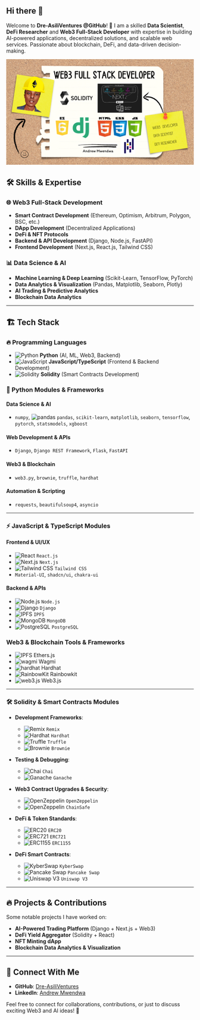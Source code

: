 ## Hi there 👋

<!--
**Dre-AsiliVentures/Dre-AsiliVentures** is a ✨ _special_ ✨ repository because its `README.md` (this file) appears on your GitHub profile.

Here are some ideas to get you started:

- 🔭 I’m currently working on ...
- 🌱 I’m currently learning ...
- 👯 I’m looking to collaborate on ...
- 🤔 I’m looking for help with ...
- 💬 Ask me about ...
- 📫 How to reach me: ...
- 😄 Pronouns: ...
- ⚡ Fun fact: ...
-->

Welcome to **Dre-AsiliVentures @GitHub**! 🚀 I am a skilled **Data Scientist**, **DeFi Researcher** and **Web3 Full-Stack Developer** with expertise in building AI-powered applications, decentralized solutions, and scalable web services. Passionate about blockchain, DeFi, and data-driven decision-making.

![Tagline Cover photo](https://github.com/Dre-AsiliVentures/Dre-AsiliVentures/blob/main/Full%20Stack%20Developer%20Yellow%20Hardhat%20Solidity%20Django%20Next.png)

## 🛠️ Skills & Expertise

### 🌐 Web3 Full-Stack Development
- **Smart Contract Development** (Ethereum, Optimism, Arbitrum, Polygon, BSC, etc.)
- **DApp Development** (Decentralized Applications)
- **DeFi & NFT Protocols**
- **Backend & API Development** (Django, Node.js, FastAPI)
- **Frontend Development** (Next.js, React.js, Tailwind CSS)

### 📊 Data Science & AI
- **Machine Learning & Deep Learning** (Scikit-Learn, TensorFlow, PyTorch)
- **Data Analytics & Visualization** (Pandas, Matplotlib, Seaborn, Plotly)
- **AI Trading & Predictive Analytics**
- **Blockchain Data Analytics**

---

## 🏗️ Tech Stack

### 🔥 Programming Languages
- ![Python](https://skillicons.dev/icons?i=python) **Python** (AI, ML, Web3, Backend)
- ![JavaScript](https://skillicons.dev/icons?i=javascript) **JavaScript/TypeScript** (Frontend & Backend Development)
- ![Solidity](https://skillicons.dev/icons?i=solidity) **Solidity** (Smart Contracts Development)

### 🐍 Python Modules & Frameworks
#### **Data Science & AI**
- `numpy`, <img src="https://pandas.pydata.org/docs/_static/pandas.svg" alt="pandas" width="40"/>  `pandas`, `scikit-learn`, `matplotlib`, `seaborn`, `tensorflow`, `pytorch`, `statsmodels`, `xgboost`

#### **Web Development & APIs**
- `Django`, `Django REST Framework`, `Flask`, `FastAPI`

#### **Web3 & Blockchain**
- `web3.py`, `brownie`, `truffle`, `hardhat`

#### **Automation & Scripting**
-  `requests`, `beautifulsoup4`, `asyncio`

---

### ⚡ JavaScript & TypeScript Modules
#### **Frontend & UI/UX**
- ![React](https://skillicons.dev/icons?i=react) `React.js`
- ![Next.js](https://skillicons.dev/icons?i=nextjs) `Next.js`
- ![Tailwind CSS](https://skillicons.dev/icons?i=tailwind) `Tailwind CSS`
- `Material-UI`, `shadcn/ui`, `chakra-ui`

#### **Backend & APIs**
- ![Node.js](https://skillicons.dev/icons?i=nodejs) `Node.js`
- <img src="https://avatars.githubusercontent.com/u/83320685?v=4" alt="Django" width="40"/>  `Django`
- <img src="https://docs.ipfs.tech/images/ipfs-logo.svg" alt="IPFS" width="40"/>  `IPFS`
- ![MongoDB](https://skillicons.dev/icons?i=mongodb) `MongoDB`
- ![PostgreSQL](https://skillicons.dev/icons?i=postgresql) `PostgreSQL`


### **Web3 & Blockchain Tools & Frameworks**
- <img src="https://developers.moralis.com/wp-content/uploads/2022/12/Blog-Ethers.js-Events-Ethers-1536x1062.png" alt="IPFS" width="20"/> Ethers.js
- <img src="https://wagmi.sh/logo-dark.svg" alt="wagmi" width="20"/> Wagmi
- <img src="https://hardhat.org/_next/image?url=%2F_next%2Fstatic%2Fmedia%2Fhe-head.aed81bd1.svg&w=384&q=75" alt="hardhat" width="20"/> Hardhat
- <img src="https://www.rainbowkit.com/rainbow.svg" alt="RainbowKit" width="20"/> Rainbowkit
- <img src="https://web3js.org/web3js.png" alt="web3.js" width="20"/> Web3.js

---

### 🛠️ Solidity & Smart Contracts Modules

- **Development Frameworks**:
  - <img src="https://repository-images.githubusercontent.com/59065830/b62be480-45d2-11ea-9989-803db0f9c44d" alt="Remix" width="20" height="20"> `Remix`
  - <img src="https://hardhat.org/_next/image?url=%2F_next%2Fstatic%2Fmedia%2Fhe-head.aed81bd1.svg&w=384&q=75" alt="Hardhat" width="20" height="20"> `Hardhat`
  - <img src="https://archive.trufflesuite.com/assets/logo.png" alt="Truffle" width="20" height="20"> `Truffle`
  - <img src="https://avatars.githubusercontent.com/u/55654090?s=48&v=4" alt="Brownie" width="20" height="20"> `Brownie`

- **Testing & Debugging**:
  - <img src="https://avatars.githubusercontent.com/u/1515293?s=200&v=4" alt="Chai" width="20" height="20"> `Chai`
  - <img src="https://www.mycryptopedia.com/wp-content/uploads/2019/11/rsz_ganachee.png" alt="Ganache" width="20" height="20"> `Ganache`

- **Web3 Contract Upgrades & Security**:
  - <img src="https://cudedesign.co.uk/wp-content/uploads/2022/06/OpenZeppelin-Programming-Language.png" alt="OpenZeppelin" width="40" height="50"> `OpenZeppelin`
  - <img src="https://imagedelivery.net/qdx9xDn6TxxInQGWsuRsVg/5646cd55-8803-4fec-bc22-95c20ad0dd00/public" alt="OpenZeppelin" width="40" height="40"> `ChainSafe`

- **DeFi & Token Standards**:
  - <img src="https://miro.medium.com/v2/resize:fit:1100/format:webp/1*SdJyfsddLG0Op7l4MLZk8Q.png" alt="ERC20" width="20" height="20"> `ERC20`
  - <img src="https://miro.medium.com/v2/resize:fit:4096/format:webp/1*TX5Jg6--E0Z-WHq8-Etgjw.png" alt="ERC721" width="20" height="20"> `ERC721`
  - <img src="https://developers.moralis.com/wp-content/uploads/2023/03/erc1155.png" alt="ERC1155" width="20" height="20"> `ERC1155`

- **DeFi Smart Contracts**:
  - <img src="https://kyberswap.com/logo-dark.svg" alt="KyberSwap" width="20" height="20"> `KyberSwap`
  - <img src="https://docs.pancakeswap.finance/~gitbook/image?url=https%3A%2F%2F2908774936-files.gitbook.io%2F%7E%2Ffiles%2Fv0%2Fb%2Fgitbook-x-prod.appspot.com%2Fo%2Fspaces%252F-MHREX7DHcljbY5IkjgJ-1972196547%252Fuploads%252FjiEPzgrAvaNX5kRYrir8%252Fpancakeswap-exchange-header.png%3Falt%3Dmedia%26token%3D7c837ce5-2538-4564-ae38-5688d38c4c21&width=400&dpr=3&quality=100&sign=f853003a&sv=2" alt="Pancake Swap" width="20" height="20"> `Pancake Swap`
  - <img src="https://images.ctfassets.net/oc3ca6rftwdu/VIyg7UdV1ypiUhkAvKScL/3600bdaa181bd8da01277a5e92ebc3a4/image__6_.png?w=1200&h=900&q=100&fit=crop" alt="Uniswap V3" width="20" height="20"> `Uniswap V3`

---

## 🔥 Projects & Contributions
Some notable projects I have worked on:
- **AI-Powered Trading Platform** (Django + Next.js + Web3)
- **DeFi Yield Aggregator** (Solidity + React)
- **NFT Minting dApp**
- **Blockchain Data Analytics & Visualization**

---

## 📩 Connect With Me
- **GitHub**: [Dre-AsiliVentures](https://github.com/Dre-AsiliVentures)
- **LinkedIn**: [Andrew Mwendwa](https://www.linkedin.com/in/andrew-mwendwa-7401711a1/)

Feel free to connect for collaborations, contributions, or just to discuss exciting Web3 and AI ideas! 🚀

